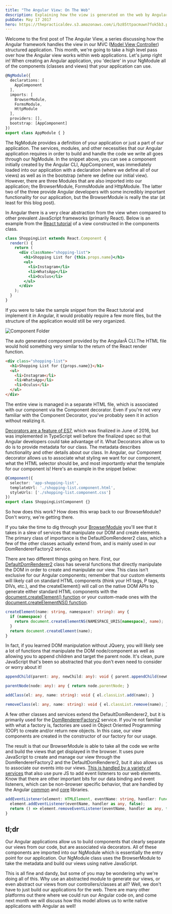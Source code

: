 ```yaml
---
title: "The Angular View: On The Web"
description: Explaining how the view is generated on the web by Angular.
pubDate: May 17 2017
hero: https://thepracticaldev.s3.amazonaws.com/i/bz85ttpacmuwn7fok5b3.png
---
```


Welcome to the first post of The Angular View, a series discussing how the Angular framework handles the view in our MVC ([Model View Controller](https://medium.freecodecamp.com/model-view-controller-mvc-explained-through-ordering-drinks-at-the-bar-efcba6255053)) structured application. This month, we're going to take a high level pass over how the Angular view works within web applications. Let's jump right in!
When creating an Angular application, you 'declare' in your NgModule all of the components (classes and views) that your application can use.

```typescript
@NgModule({
  declarations: [
    AppComponent
  ],
  imports: [
    BrowserModule,
    FormsModule,
    HttpModule
  ],
  providers: [],
  bootstrap: [AppComponent]
})
export class AppModule { }
```

The NgModule provides a definition of your application or just a part of our application. The services, modules, and other necessities that our Angular application requires in order to build and handle the code we write all goes through our NgModule. In the snippet above, you can see a component initially created by the Angular CLI, AppComponent, was immediately loaded into our application with a declaration (where we define all of our views) as well as in the bootstrap (where we define our initial view). However, there are three Modules that are also imported into our application; the BrowserModule, FormsModule and HttpModule. The latter two of the three provide Angular developers with some incredibly important functionality for our application, but the BrowserModule is really the star (at least for this blog post).

In Angular there is a very clear abstraction from the view when compared to other prevalent JavaScript frameworks (primarily React). Below is an example from the [React tutorial](https://facebook.github.io/react/tutorial/tutorial.html) of a view constructed in the components class.

```jsx
class ShoppingList extends React.Component {
  render() {
    return (
      <div className="shopping-list">
        <h1>Shopping List for {this.props.name}</h1>
        <ul>
          <li>Instagram</li>
          <li>WhatsApp</li>
          <li>Oculus</li>
        </ul>
      </div>
    );
  }
}
```

If you were to take the sample snippet from the React tutorial and implement it in Angular, it would probably require a few more files, but the structure of the application would still be very organized.

![Component Folder](https://thepracticaldev.s3.amazonaws.com/i/yqlhc4w53mvjjkl7xa55.png)

The auto generated component provided by the AngularÂ CLI.The HTML file would hold something very similar to the return of the React render function.

```html
<div class="shopping-list">
  <h1>Shopping List for {{props.name}}</h1>
  <ul>
    <li>Instagram</li>
    <li>WhatsApp</li>
    <li>Oculus</li>
  </ul>
</div>
```

The entire view is managed in a separate HTML file, which is associated with our component via the Component decorator. Even if you're not very familiar with the Component Decorator, you've probably seen it in action without realizing it.

[Decorators are a feature of ES7](https://medium.com/google-developers/exploring-es7-decorators-76ecb65fb841), which was finalized in June of 2016, but was implemented in TypeScript well before the finalized spec so that Angular developers could take advantage of it. What Decorators allow us to do is to provide metadata for our class. The metadata describes functionality and other details about our class. In Angular, our Component decorator allows us to associate what styling we want for our component, what the HTML selector should be, and most importantly what the template for our component is! Here's an example in the snippet below:

```typescript
@Component({
  selector: 'app-shopping-list',
  templateUrl: './shopping-list.component.html',
  styleUrls: ['./shopping-list.component.css']
})
export class ShoppingListComponent {}
```

So how does this work? How does this wrap back to our BrowserModule? Don't worry, we're getting there.

If you take the time to dig through your [BrowserModule](https://github.com/angular/angular/blob/master/packages/platform-browser/src/browser.ts#L91) you'll see that it takes in a slew of services that manipulate our DOM and create elements. The primary class of importance is the DefaultDomRenderer2 class, which a few of the other classes actually extend from, and is mainly used in our DomRendererFactory2 service.

There are two different things going on here. First, our [DefaultDomRenderer2](https://github.com/angular/angular/blob/master/packages/platform-browser/src/dom/dom_renderer.ts#L102) class has several functions that directly manipulate the DOM in order to create and manipulate our view. This class isn't exclusive for our Angular components; remember that our custom elements will likely call on standard HTML components (think your H1 tags, P tags, DIVs, etc.), and the createElement() will call on the native DOM APIs to generate either standard HTML components with the [document.createElement() function](https://developer.mozilla.org/en-US/docs/Web/API/Document/createElement) or your custom-made ones with the [document.createElementNS() function](https://developer.mozilla.org/en-US/docs/Web/API/Document/createElementNS).

```typescript
createElement(name: string, namespace?: string): any {
  if (namespace) {
    return document.createElementNS(NAMESPACE_URIS[namespace], name);
  }
  return document.createElement(name);
}
```

In fact, if you learned DOM manipulation without JQuery, you will likely see a lot of functions that manipulate the DOM node/component as well as allowing you to append children and target the parent node. It's clean, pure JavaScript that's been so abstracted that you don't even need to consider or worry about it!

```typescript
appendChild(parent: any, newChild: any): void { parent.appendChild(newChild); }

parentNode(node: any): any { return node.parentNode; }

addClass(el: any, name: string): void { el.classList.add(name); }

removeClass(el: any, name: string): void { el.classList.remove(name); }
```

A few other classes and services extend the DefaultDomRenderer2, but it is primarily used for the [DomRendererFactory2](https://github.com/angular/angular/blob/master/packages/platform-browser/src/dom/dom_renderer.ts#L62) service. If you're not familiar with what a factory is, factories are used in Object Oriented Programming (OOP) to create and/or return new objects. In this case, our view components are created in the constructor of our factory for our usage.

The result is that our BrowserModule is able to take all the code we write and build the views that get displayed in the browser. It uses pure JavaScript to create and manage our view through the DomRendererFactory2 and the DefaultDomRenderer2, but it also allows us to associate our events into our views. [This is handled by a variety of services](https://github.com/angular/angular/tree/master/packages/platform-browser/src/dom/events) that also use pure JS to add event listeners to our web elements. Know that there are other important bits for our data binding and event listeners, which can be non-browser specific behavior, that are handled by the Angular [common](https://github.com/angular/angular/blob/master/packages/common/src/common.ts) and [core](https://github.com/angular/angular/blob/master/packages/core/src/core.ts) libraries.

```typescript
addEventListener(element: HTMLElement, eventName: string, handler: Function): Function {
  element.addEventListener(eventName, handler as any, false);
  return () => element.removeEventListener(eventName, handler as any, false);
}
```

## tl;dr

Our Angular applications allow us to build components that clearly separate our views from our code, but are associated via decorators. All of these components are imported into our NgModule which is essentially the entry point for our application. Our NgModule class uses the BrowserModule to take the metadata and build our views using native JavaScript.

This is all fine and dandy, but some of you may be wondering why we're doing all of this. Why use an abstracted module to generate our views, or even abstract our views from our controllers/classes at all? Well, we don't have to just build our applications for the web. There are many other platforms out there where we could run our Angular code on, and come next month we will discuss how this model allows us to write native applications with Angular as well!
